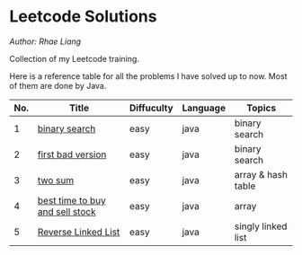 # Leetcode Solutions

*Author: Rhae Liang*

Collection of my Leetcode training.

Here is a reference table for all the problems I have solved up to now. Most of them are done by Java.

|No.|Title|Diffuculty|Language|Topics|
|---|---|---|---|---|
|1|[binary search](https://github.com/Rha3L/LeetcodeSolutions/tree/main/0704-binary-search)|easy|java|binary search|
|2|[first bad version](https://github.com/Rha3L/LeetcodeSolutions/tree/main/0278-first-bad-version)|easy|java|binary search|
|3|[two sum](https://github.com/Rha3L/LeetcodeSolutions/tree/main/0001-two-sum)|easy|java|array & hash table|
|4|[best time to buy and sell stock](https://github.com/Rha3L/LeetcodeSolutions/tree/main/0121-best-time-to-buy-and-sell-stock)|easy|java|array|
|5|[Reverse Linked List](https://github.com/Rha3L/LeetcodeSolutions/tree/main/0206-reverse-linked-list)|easy|java|singly linked list|
